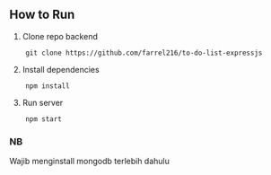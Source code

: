 ## How to Run

1. Clone repo backend

```
    git clone https://github.com/farrel216/to-do-list-expressjs
```

2. Install dependencies

```
    npm install
```
3. Run server

```
    npm start
```

### NB

Wajib menginstall mongodb terlebih dahulu

